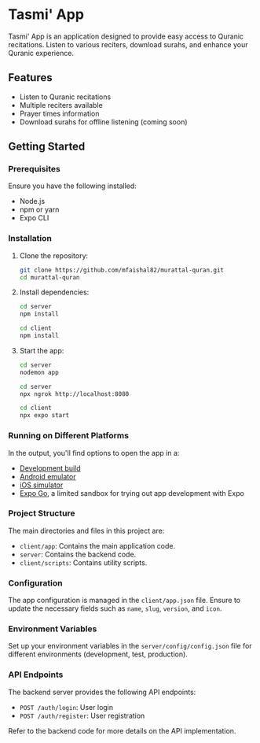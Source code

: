 # Tasmi' App

Tasmi' App is an application designed to provide easy access to Quranic recitations. Listen to various reciters, download surahs, and enhance your Quranic experience.

## Features

- Listen to Quranic recitations
- Multiple reciters available
- Prayer times information
- Download surahs for offline listening (coming soon)

## Getting Started

### Prerequisites

Ensure you have the following installed:

- Node.js
- npm or yarn
- Expo CLI

### Installation

1. Clone the repository:

   ```bash
   git clone https://github.com/mfaishal82/murattal-quran.git
   cd murattal-quran
   ```

2. Install dependencies:

   ```bash
   cd server
   npm install
   ```

   ```bash
   cd client
   npm install
   ```

3. Start the app:

   ```bash
   cd server
   nodemon app
   ```
   ```bash
   cd server
   npx ngrok http://localhost:8080
   ```

   ```bash
   cd client
   npx expo start
   ```

### Running on Different Platforms

In the output, you'll find options to open the app in a:

- [Development build](https://docs.expo.dev/develop/development-builds/introduction/)
- [Android emulator](https://docs.expo.dev/workflow/android-studio-emulator/)
- [iOS simulator](https://docs.expo.dev/workflow/ios-simulator/)
- [Expo Go](https://expo.dev/go), a limited sandbox for trying out app development with Expo

### Project Structure

The main directories and files in this project are:

- `client/app`: Contains the main application code.
- `server`: Contains the backend code.
- `client/scripts`: Contains utility scripts.

### Configuration

The app configuration is managed in the `client/app.json` file. Ensure to update the necessary fields such as `name`, `slug`, `version`, and `icon`.

### Environment Variables

Set up your environment variables in the `server/config/config.json` file for different environments (development, test, production).

### API Endpoints

The backend server provides the following API endpoints:

- `POST /auth/login`: User login
- `POST /auth/register`: User registration

Refer to the backend code for more details on the API implementation.
